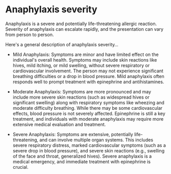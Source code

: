 # Anaphylaxis severity

Anaphylaxis is a severe and potentially life-threatening allergic reaction. Severity of anaphylaxis can escalate rapidly, and the presentation can vary from person to person. 

Here's a general description of anaphylaxis severity…

* Mild Anaphylaxis: Symptoms are minor and have limited effect on the individual's overall health. Symptoms may include skin reactions like hives, mild itching, or mild swelling, without severe respiratory or cardiovascular involvement. The person may not experience significant breathing difficulties or a drop in blood pressure. Mild anaphylaxis often responds well to prompt treatment with epinephrine and antihistamines.

* Moderate Anaphylaxis: Symptoms are more pronounced and may include more severe skin reactions (such as widespread hives or significant swelling) along with respiratory symptoms like wheezing and moderate difficulty breathing. While there may be some cardiovascular effects, blood pressure is not severely affected. Epinephrine is still a key treatment, and individuals with moderate anaphylaxis may require more extensive medical evaluation and treatment.

* Severe Anaphylaxis: Symptoms are extensive, potentially life-threatening, and can involve multiple organ systems. This includes severe respiratory distress, marked cardiovascular symptoms (such as a severe drop in blood pressure), and severe skin reactions (e.g., swelling of the face and throat, generalized hives). Severe anaphylaxis is a medical emergency, and immediate treatment with epinephrine is crucial.
